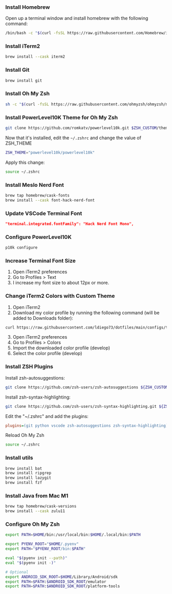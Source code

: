 ### Install Homebrew

Open up a terminal window and install homebrew with the following command:

```bash
/bin/bash -c "$(curl -fsSL https://raw.githubusercontent.com/Homebrew/install/HEAD/install.sh)"
```

### Install iTerm2

```bash
brew install --cask iterm2
```

### Install Git

```bash
brew install git
```

### Install Oh My Zsh

```bash
sh -c "$(curl -fsSL https://raw.githubusercontent.com/ohmyzsh/ohmyzsh/master/tools/install.sh)"
```

### Install PowerLevel10K Theme for Oh My Zsh

```bash
git clone https://github.com/romkatv/powerlevel10k.git $ZSH_CUSTOM/themes/powerlevel10k
```

Now that it's installed, edit the `~/.zshrc` and change the value of ZSH_THEME

```bash
ZSH_THEME="powerlevel10k/powerlevel10k"
```

Apply this change:

```bash
source ~/.zshrc
```

### Install Meslo Nerd Font

```bash
brew tap homebrew/cask-fonts
brew install --cask font-hack-nerd-font
```

### Update VSCode Terminal Font

```json
"terminal.integrated.fontFamily": "Hack Nerd Font Mono",
```

### Configure PowerLevel10K

```bash
p10k configure
```

### Increase Terminal Font Size

1. Open iTerm2 preferences
2. Go to Profiles > Text
3. I increase my font size to about 12px or more.

### Change iTerm2 Colors with Custom Theme

1. Open iTerm2
2. Download my color profile by running the following command (will be added to Downloads folder):

```bash
curl https://raw.githubusercontent.com/ldiego73/dotfiles/main/configs/terminal/itermcolors/develop.itermcolors --output ~/Downloads/develop.itermcolors
```

3. Open iTerm2 preferences
4. Go to Profiles > Colors
5. Import the downloaded color profile (develop)
6. Select the color profile (develop)

### Install ZSH Plugins

Install zsh-autosuggestions:

```bash
git clone https://github.com/zsh-users/zsh-autosuggestions ${ZSH_CUSTOM:-~/.oh-my-zsh/custom}/plugins/zsh-autosuggestions
```

Install zsh-syntax-highlighting:

```bash
git clone https://github.com/zsh-users/zsh-syntax-highlighting.git ${ZSH_CUSTOM:-~/.oh-my-zsh/custom}/plugins/zsh-syntax-highlighting
```

Edit the "~/.zshrc" and add the plugins:

```ini
plugins=(git python vscode zsh-autosuggestions zsh-syntax-highlighting)
```

Reload Oh My Zsh

```bash
source ~/.zshrc
```

### Install utils

```bash
brew install bat
brew install ripgrep
brew install lazygit
brew install fzf
```

### Install Java from Mac M1

```bash
brew tap homebrew/cask-versions
brew install --cask zulu11
```

### Configure Oh My Zsh

```bash
export PATH=$HOME/bin:/usr/local/bin:$HOME/.local/bin:$PATH

export PYENV_ROOT="$HOME/.pyenv"
export PATH="$PYENV_ROOT/bin:$PATH"

eval "$(pyenv init --path)"
eval "$(pyenv init -)"

# Optional
export ANDROID_SDK_ROOT=$HOME/Library/Android/sdk
export PATH=$PATH:$ANDROID_SDK_ROOT/emulator
export PATH=$PATH:$ANDROID_SDK_ROOT/platform-tools
```
